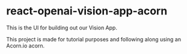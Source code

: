# react-openai-vision-app-acorn
This is the UI for building out our Vision App.

This project is made for tutorial purposes and following along using an Acorn.io acorn.


